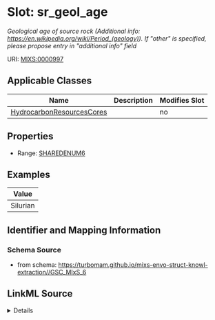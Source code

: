 # Slot: sr_geol_age


_Geological age of source rock (Additional info: https://en.wikipedia.org/wiki/Period_(geology)). If "other" is specified, please propose entry in "additional info" field_



URI: [MIXS:0000997](https://w3id.org/mixs/0000997)



<!-- no inheritance hierarchy -->




## Applicable Classes

| Name | Description | Modifies Slot |
| --- | --- | --- |
[HydrocarbonResourcesCores](HydrocarbonResourcesCores.md) |  |  no  |







## Properties

* Range: [SHAREDENUM6](SHAREDENUM6.md)






## Examples

| Value |
| --- |
| Silurian |

## Identifier and Mapping Information







### Schema Source


* from schema: https://turbomam.github.io/mixs-envo-struct-knowl-extraction//GSC_MIxS_6




## LinkML Source

<details>
```yaml
name: sr_geol_age
description: 'Geological age of source rock (Additional info: https://en.wikipedia.org/wiki/Period_(geology)).
  If "other" is specified, please propose entry in "additional info" field'
title: source rock geological age
notes:
- age
- source
examples:
- value: Silurian
from_schema: https://turbomam.github.io/mixs-envo-struct-knowl-extraction//GSC_MIxS_6
rank: 1000
slot_uri: MIXS:0000997
multivalued: false
alias: sr_geol_age
domain_of:
- HydrocarbonResourcesCores
range: SHARED_ENUM_6
required: false
recommended: false

```
</details>